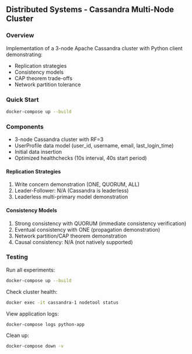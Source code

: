 ## Distributed Systems - Cassandra Multi-Node Cluster

### Overview

Implementation of a 3-node Apache Cassandra cluster with Python client demonstrating:
- Replication strategies
- Consistency models
- CAP theorem trade-offs
- Network partition tolerance

### Quick Start

```bash
docker-compose up --build
```

### Components

- 3-node Cassandra cluster with RF=3
- UserProfile data model (user_id, username, email, last_login_time)
- Initial data insertion
- Optimized healthchecks (10s interval, 40s start period)

#### Replication Strategies
1. Write concern demonstration (ONE, QUORUM, ALL)
2. Leader-Follower: N/A (Cassandra is leaderless)
3. Leaderless multi-primary model demonstration

####  Consistency Models
1. Strong consistency with QUORUM (immediate consistency verification)
2. Eventual consistency with ONE (propagation demonstration)
3. Network partition/CAP theorem demonstration
4. Causal consistency: N/A (not natively supported)

### Testing

Run all experiments:
```bash
docker-compose up --build
```

Check cluster health:
```bash
docker exec -it cassandra-1 nodetool status
```

View application logs:
```bash
docker-compose logs python-app
```

Clean up:
```bash
docker-compose down -v
```